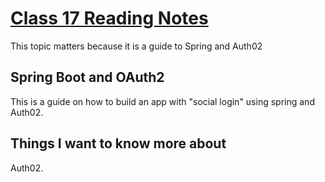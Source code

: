 # [Class 17 Reading Notes](https://github.com/snur206/reading-notes/blob/main/401/class17notes.md)

This topic matters because it is a guide to Spring and Auth02

## Spring Boot and OAuth2

This is a guide on how to build an app with "social login" using spring and Auth02. 

## Things I want to know more about

Auth02.
